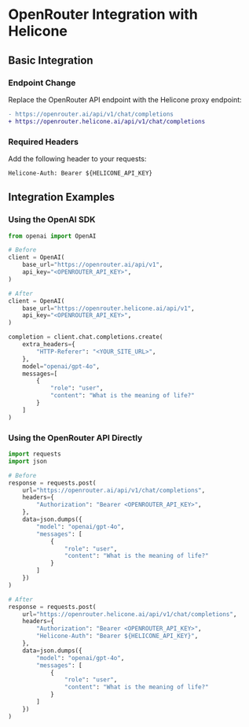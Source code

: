 # OpenRouter Integration with Helicone

## Basic Integration

### Endpoint Change

Replace the OpenRouter API endpoint with the Helicone proxy endpoint:

```diff
- https://openrouter.ai/api/v1/chat/completions
+ https://openrouter.helicone.ai/api/v1/chat/completions
```

### Required Headers

Add the following header to your requests:

```
Helicone-Auth: Bearer ${HELICONE_API_KEY}
```

## Integration Examples

### Using the OpenAI SDK

```python
from openai import OpenAI

# Before
client = OpenAI(
    base_url="https://openrouter.ai/api/v1",
    api_key="<OPENROUTER_API_KEY>",
)

# After
client = OpenAI(
    base_url="https://openrouter.helicone.ai/api/v1",
    api_key="<OPENROUTER_API_KEY>",
)

completion = client.chat.completions.create(
    extra_headers={
        "HTTP-Referer": "<YOUR_SITE_URL>",
    },
    model="openai/gpt-4o",
    messages=[
        {
            "role": "user",
            "content": "What is the meaning of life?"
        }
    ]
)
```

### Using the OpenRouter API Directly

```python
import requests
import json

# Before
response = requests.post(
    url="https://openrouter.ai/api/v1/chat/completions",
    headers={
        "Authorization": "Bearer <OPENROUTER_API_KEY>",
    },
    data=json.dumps({
        "model": "openai/gpt-4o",
        "messages": [
            {
                "role": "user",
                "content": "What is the meaning of life?"
            }
        ]
    })
)

# After
response = requests.post(
    url="https://openrouter.helicone.ai/api/v1/chat/completions",
    headers={
        "Authorization": "Bearer <OPENROUTER_API_KEY>",
        "Helicone-Auth": "Bearer ${HELICONE_API_KEY}",
    },
    data=json.dumps({
        "model": "openai/gpt-4o",
        "messages": [
            {
                "role": "user",
                "content": "What is the meaning of life?"
            }
        ]
    })
)
```
